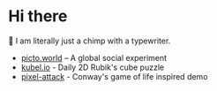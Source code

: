 # Hi there   

🐒 I am literally just a chimp with a typewriter.  

- [picto.world](https://picto.world) – A global social experiment  
- [kubel.io](https://kubel.io) - Daily 2D Rubik's cube puzzle
- [pixel-attack](https://jason1610.github.io/pixel-attack/) - Conway's game of life inspired demo
